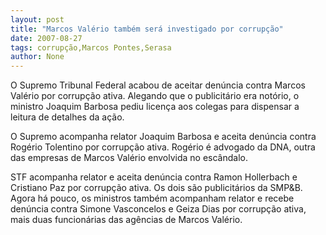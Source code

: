 ```yaml
---
layout: post
title: "Marcos Valério também será investigado por corrupção"
date: 2007-08-27
tags: corrupção,Marcos Pontes,Serasa
author: None
---
```

O Supremo Tribunal Federal acabou de aceitar den&uacute;ncia contra Marcos Val&eacute;rio por corrup&ccedil;&atilde;o ativa.
Alegando que o publicit&aacute;rio era not&oacute;rio, o ministro Joaquim Barbosa pediu licen&ccedil;a aos colegas para dispensar a leitura de detalhes da a&ccedil;&atilde;o.

O Supremo acompanha relator Joaquim Barbosa e aceita den&uacute;ncia contra Rog&eacute;rio Tolentino por corrup&ccedil;&atilde;o ativa. Rog&eacute;rio &eacute; advogado da DNA, outra das empresas de Marcos Val&eacute;rio envolvida no esc&acirc;ndalo. 

STF acompanha relator e aceita den&uacute;ncia contra Ramon Hollerbach e Cristiano Paz por corrup&ccedil;&atilde;o ativa. Os dois s&atilde;o publicit&aacute;rios da SMP&amp;B. 
Agora h&aacute; pouco, os ministros tamb&eacute;m acompanham relator e recebe den&uacute;ncia contra Simone Vasconcelos e Geiza Dias por corrup&ccedil;&atilde;o ativa, mais duas funcion&aacute;rias das ag&ecirc;ncias de Marcos Val&eacute;rio. 
&nbsp; 